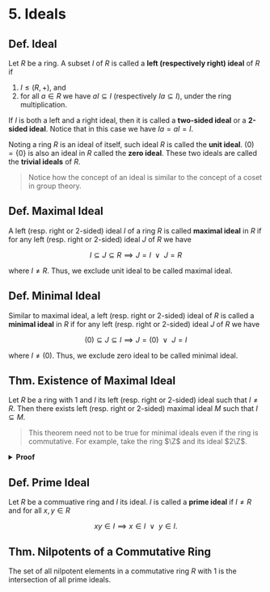 # 5. Ideals

## Def. Ideal

Let $R$ be a ring. A subset $I$ of $R$ is called a **left (respectively right) ideal** of $R$ if

1. $I \leq (R, +)$, and
2. for all $a \in R$ we have $aI \subseteq I$ (respectively $Ia \subseteq I$), under the ring multiplication.

If $I$ is both a left and a right ideal, then it is called a **two-sided ideal** or a **2-sided ideal**. Notice that in this case we have $Ia = aI = I$.

Noting a ring $R$ is an ideal of itself, such ideal $R$ is called the **unit ideal**. $(0) = \{0\}$ is also an ideal in $R$ called the **zero ideal**. These two ideals are called the **trivial ideals** of $R$.

> Notice how the concept of an ideal is similar to the concept of a coset in group theory.

<!-- ## Thm. Basic Ideal Properties

Let $R$ be a ring. If $R$ is with $1$, then its only ideal is $R$, namely the unit ideal. -->

## Def. Maximal Ideal

A left (resp. right or $2$-sided) ideal $I$ of a ring $R$ is called **maximal ideal** in $R$ if for any left (resp. right or $2$-sided) ideal $J$ of $R$ we have

$$
I \subseteq J \subseteq R
\implies
J=I \enspace \lor \enspace J=R
$$

where $I \neq R$. Thus, we exclude unit ideal to be called maximal ideal.

## Def. Minimal Ideal

Similar to maximal ideal, a left (resp. right or $2$-sided) ideal of $R$ is called a **minimal ideal** in $R$ if for any left (resp. right or $2$-sided) ideal $J$ of $R$ we have

$$
(0) \subseteq J \subseteq I
\implies
J = (0) \enspace \lor \enspace J=I
$$

where $I \neq (0)$. Thus, we exclude zero ideal to be called minimal ideal.

## Thm. Existence of Maximal Ideal

Let $R$ be a ring with $1$ and $I$ its left (resp. right or $2$-sided) ideal such that $I \neq R$. Then there exists left (resp. right or $2$-sided) maximal ideal $M$ such that $I \subseteq M$.

> This theorem need not to be true for minimal ideals even if the ring is commutative. For example, take the ring $\Z$ and its ideal $2\Z$.

<details>
<summary><b>Proof</b></summary>
<br/>

TODO: Zorn's Lemma and add partial order defn to preliminaries.
</details>

## Def. Prime Ideal

Let $R$ be a commuative ring and $I$ its ideal. $I$ is called a **prime ideal** if $I \neq R$ and for all $x,y \in R$

$$
xy \in I
\implies
x \in I \enspace \lor \enspace y \in I.
$$

## Thm. Nilpotents of a Commutative Ring

The set of all nilpotent elements in a commutative ring $R$ with $1$ is the intersection of all prime ideals.
